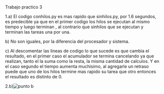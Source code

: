 Trabajo practico 3

1.a) El codigo conhilos.py es mas rapido que sinhilos.py, por 1.6 segundos, es predecible ya que en el primer codigo los hilos se ejecutan al mismo tiempo
    y luego terminan , al contrario que sinhilos que se ejecutan y terminan las tareas una por una.
    
b) No son iguales, por la diferencia del procesador y sistema.

c) Al descomentar las lineas de codigo lo que sucede es que cambia el resultado, en el primer caso el acumulador se termina cancelando ya que realizan,
   tanto el la suma como la resta, la misma cantidad de calculos. Y en el  caso segundo el tiempo aumenta muchisimo, al agregarle un retraso 
   puede que uno de los hilos termine mas rapido su tarea que otro entonces el resultado es distinto de 0.

2.b)![punto b](https://github.com/MartinAndresGarnica/ASO2024TPs/assets/142854805/8ec61a4e-c19c-47ed-9892-55769a13053d)
